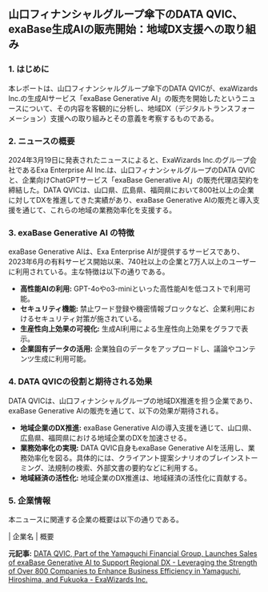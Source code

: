 ## 山口フィナンシャルグループ傘下のDATA QVIC、exaBase生成AIの販売開始：地域DX支援への取り組み

### 1. はじめに

本レポートは、山口フィナンシャルグループ傘下のDATA QVICが、exaWizards Inc.の生成AIサービス「exaBase Generative AI」の販売を開始したというニュースについて、その内容を客観的に分析し、地域DX（デジタルトランスフォーメーション）支援への取り組みとその意義を考察するものである。

### 2. ニュースの概要

2024年3月19日に発表されたニュースによると、ExaWizards Inc.のグループ会社であるExa Enterprise AI Inc.は、山口フィナンシャルグループのDATA QVICと、企業向けChatGPTサービス「exaBase Generative AI」の販売代理店契約を締結した。DATA QVICは、山口県、広島県、福岡県において800社以上の企業に対してDXを推進してきた実績があり、exaBase Generative AIの販売と導入支援を通じて、これらの地域の業務効率化を支援する。

### 3. exaBase Generative AI の特徴

exaBase Generative AIは、Exa Enterprise AIが提供するサービスであり、2023年6月の有料サービス開始以来、740社以上の企業と7万人以上のユーザーに利用されている。主な特徴は以下の通りである。

* **高性能AIの利用:** GPT-4oやo3-miniといった高性能AIを低コストで利用可能。
* **セキュリティ機能:** 禁止ワード登録や機密情報ブロックなど、企業利用におけるセキュリティ対策が施されている。
* **生産性向上効果の可視化:** 生成AI利用による生産性向上効果をグラフで表示。
* **企業固有データの活用:** 企業独自のデータをアップロードし、議論やコンテンツ生成に利用可能。

### 4. DATA QVICの役割と期待される効果

DATA QVICは、山口フィナンシャルグループの地域DX推進を担う企業であり、exaBase Generative AIの販売を通じて、以下の効果が期待される。

* **地域企業のDX推進:** exaBase Generative AIの導入支援を通じて、山口県、広島県、福岡県における地域企業のDXを加速させる。
* **業務効率化の実現:** DATA QVIC自身もexaBase Generative AIを活用し、業務効率化を図る。具体的には、クライアント提案シナリオのブレインストーミング、法規制の検索、外部文書の要約などに利用する。
* **地域経済の活性化:** 地域企業のDX推進は、地域経済の活性化に貢献する。

### 5. 企業情報

本ニュースに関連する企業の概要は以下の通りである。

| 企業名 | 概要 

**元記事:** [DATA QVIC, Part of the Yamaguchi Financial Group, Launches Sales of exaBase Generative AI to Support Regional DX - Leveraging the Strength of Over 800 Companies to Enhance Business Efficiency in Yamaguchi, Hiroshima, and Fukuoka - ExaWizards Inc.](https://exawizards.com/en/archives/29756/)